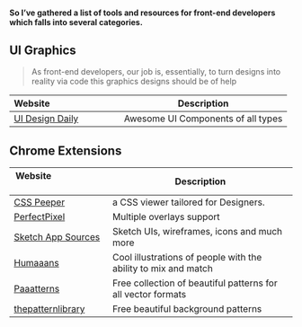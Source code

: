 #### So I’ve gathered a list of tools and resources for front-end developers which falls into several categories.

## UI Graphics
>As front-end developers, our job is, essentially, to turn designs into reality via code this graphics designs should be of help

| Website&nbsp; &nbsp; &nbsp; &nbsp; &nbsp; &nbsp; &nbsp; &nbsp; &nbsp; &nbsp; &nbsp; &nbsp; &nbsp; &nbsp; | Description                                                        |
| -------------------------------------------------------------------------------------------------------- | ------------------------------------------------------------------ |
| [UI Design Daily](https://uidesigndaily.com/)                                                            | Awesome UI Components of all types                                 

## Chrome Extensions

| Website&nbsp; &nbsp; &nbsp; &nbsp; &nbsp; &nbsp; &nbsp; &nbsp; &nbsp; &nbsp; &nbsp; &nbsp; &nbsp; &nbsp; | Description                                                        |
| -------------------------------------------------------------------------------------------------------- | ------------------------------------------------------------------ |
| [CSS Peeper](https://chrome.google.com/webstore/detail/css-peeper/mbnbehikldjhnfehhnaidhjhoofhpehk)      | a CSS viewer tailored for Designers.                               |
| [PerfectPixel](https://www.welldonecode.com/perfectpixel/)                                               | Multiple overlays support                                          |
| [Sketch App Sources](https://www.sketchappsources.com/)                                                  | Sketch UIs, wireframes, icons and much more                        |
| [Humaaans](https://www.humaaans.com/)                                                                    | Cool illustrations of people with the ability to mix and match     |
| [Paaatterns](https://products.ls.graphics/paaatterns/)                                                   | Free collection of beautiful patterns for all vector formats       |
| [thepatternlibrary](http://thepatternlibrary.com/)                                                       | Free beautiful background patterns                                 
